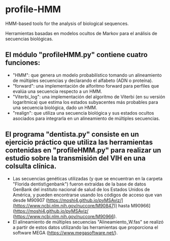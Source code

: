 # profile-HMM
HMM-based tools for the analysis of biological sequences.

Herramientas basadas en modelos ocultos de Markov para el análisis de secuencias biológicas.

## El módulo "profileHMM.py" contiene cuatro funciones:
  - "HMM": que genera un modelo probabilístico tomando un alineamiento de múltiples secuencias y declarando el alfabeto (ADN o proteína).
  - "forward": una implementación de alforitmo forward para perfiles que evalúa una secuencia respecto a un HMM.
  - "Viterbi_log": una implementación del algoritmo de Viterbi (en su versión logarítmica) que estima los estados subyacentes más probables para una secuencia biológica, dado un HMM.
  - "realign": que utiliza una secuencia biológica y sus estados ocultos asociados para integrarla en un alineamiento de múltiples secuencias.

## El programa "dentista.py" consiste en un ejercicio práctico que utiliza las herramientas contenidas en "profileHMM.py" para realizar un estudio sobre la transmisión del VIH en una colsulta clínica.

  - Las secuencias genéticas utilizadas (y que se encuentran en la carpeta "Florida dentist\genbank") fueron extraídas de la base de datos GenBank del instituto nacional de salud de los Estados Unidos de América, y pueden encontrarse usando los códigos de acceso que van desde M90907 (https://moshi4.github.io/pyMSAviz/](https://www.ncbi.nlm.nih.gov/nuccore/M90847)) hasta M90966](https://moshi4.github.io/pyMSAviz/ (https://www.ncbi.nlm.nih.gov/nuccore/M90966).
  - El alineamiento de múltiples secuencias "Alineamiento_W.fas" se realizó a partir de estos datos utilizando las herramientas que proporciona el software MEGA (https://www.megasoftware.net/).

